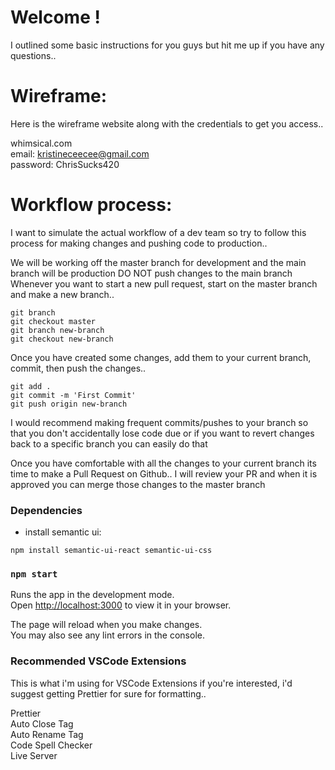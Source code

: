 # Welcome !
I outlined some basic instructions for you guys but hit me up if you have any questions..

# Wireframe: 
Here is the wireframe website along with the credentials to get you access..

whimsical.com\
email: kristineceecee@gmail.com\
password: ChrisSucks420

# Workflow process:
I want to simulate the actual workflow of a dev team so try to follow this process for making changes and pushing code to production..

We will be working off the master branch for development and the main branch will be production
DO NOT push changes to the main branch
Whenever you want to start a new pull request, start on the master branch and make a new branch..

```
git branch
git checkout master
git branch new-branch
git checkout new-branch
```

Once you have created some changes, add them to your current branch, commit, then push the changes..

```
git add . 
git commit -m 'First Commit' 
git push origin new-branch
```

I would recommend making frequent commits/pushes to your branch so that you don't accidentally lose code due or if you want to revert changes back to a specific branch you can easily do that

Once you have comfortable with all the changes to your current branch its time to make a Pull Request on Github..
I will review your PR and when it is approved you can merge those changes to the master branch 

### Dependencies
- install semantic ui:
```
npm install semantic-ui-react semantic-ui-css
```

### `npm start`

Runs the app in the development mode.\
Open [http://localhost:3000](http://localhost:3000) to view it in your browser.

The page will reload when you make changes.\
You may also see any lint errors in the console.

### Recommended VSCode Extensions
This is what i'm using for VSCode Extensions if you're interested, i'd suggest getting Prettier for sure for formatting..

Prettier\
Auto Close Tag\
Auto Rename Tag\
Code Spell Checker\
Live Server